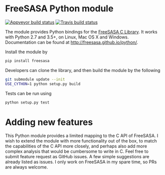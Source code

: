 FreeSASA Python module
======================
[![Appveyor build status](https://ci.appveyor.com/api/projects/status/nyo51pv2ufj2yhcj/branch/master?svg=true)](https://ci.appveyor.com/project/mittinatten/freesasa-python/branch/master)
[![Travis build status](https://travis-ci.org/freesasa/freesasa-python.svg?branch=master)](https://travis-ci.org/freesasa/freesasa-python)

The module provides Python bindings for the [FreeSASA C Library](https://github.com/mittinatten/freesasa).
It works with Python 2.7 and 3.5+, on Linux, Mac OS X and Windows. Documentation can be found at http://freesasa.github.io/python/.

Install the module by
~~~~sh
pip install freesasa
~~~~

Developers can clone the library, and then build the module by the following
~~~~sh
git submodule update --init
USE_CYTHON=1 python setup.py build
~~~~

Tests can be run using
~~~~sh
python setup.py test
~~~~

Adding new features
===================

This Python module provides a limited mapping to the C API of FreeSASA.
I wish to extend the module with more functionality out of the box,
to match the capabilities of the C API more closely,
and perhaps also add more complex analysis that would be cumbersome to write in C.
Feel free to submit feature request as GitHub issues.
A few simple suggestions are already listed as issues.
I only work on FreeSASA in my spare time, so PRs are always welcome.
